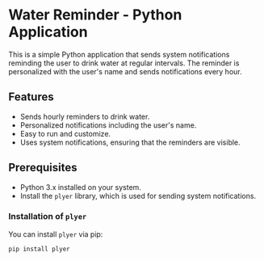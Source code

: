 # Water Reminder - Python Application

This is a simple Python application that sends system notifications reminding the user to drink water at regular intervals. The reminder is personalized with the user's name and sends notifications every hour.

## Features
- Sends hourly reminders to drink water.
- Personalized notifications including the user's name.
- Easy to run and customize.
- Uses system notifications, ensuring that the reminders are visible.

## Prerequisites
- Python 3.x installed on your system.
- Install the `plyer` library, which is used for sending system notifications.

### Installation of `plyer`
You can install `plyer` via pip:
```bash
pip install plyer
